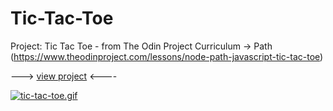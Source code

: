 # Tic-Tac-Toe

Project: Tic Tac Toe - from The Odin Project Curriculum -> Path (https://www.theodinproject.com/lessons/node-path-javascript-tic-tac-toe)

---> [view project](https://freefallrush.github.io/Tic-Tac-Toe/) <----

[![tic-tac-toe.gif](https://i.postimg.cc/K8Sw3tYq/tic-tac-toe.gif)](https://postimg.cc/crhXVgww)
